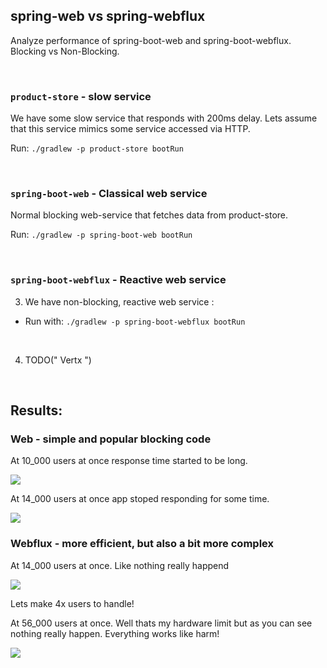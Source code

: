 ## spring-web vs spring-webflux
Analyze performance of spring-boot-web and spring-boot-webflux. Blocking vs Non-Blocking.

<br>

### `product-store` - slow service

We have some slow service that responds with 200ms delay. Lets assume that this service mimics some service accessed via HTTP. 

Run: `./gradlew -p product-store bootRun`

<br>

### `spring-boot-web` - Classical web service

Normal blocking web-service that fetches data from product-store.

Run: `./gradlew -p spring-boot-web bootRun`

<br>

### `spring-boot-webflux` - Reactive web service

3. We have non-blocking, reactive web service : <br>

* Run with: `./gradlew -p spring-boot-webflux bootRun`

<br>

4. TODO(" Vertx ")

<br>

## Results: 

### Web - simple and popular blocking code

At 10_000 users at once response time started to be long.

![](https://github.com/braintelligencePL/playgrounds/blob/master/images/web_10000.png)

At 14_000 users at once app stoped responding for some time.

![](https://github.com/braintelligencePL/playgrounds/blob/master/images/web_14000.png)

### Webflux - more efficient, but also a bit more complex 

At 14_000 users at once. Like nothing really happend

![](https://github.com/braintelligencePL/playgrounds/blob/master/images/webflux_14000.png)

Lets make 4x users to handle! 

At 56_000 users at once. Well thats my hardware limit but as you can see nothing really happen. Everything works like harm!

![](https://github.com/braintelligencePL/playgrounds/blob/master/images/webflux_56000.png)
